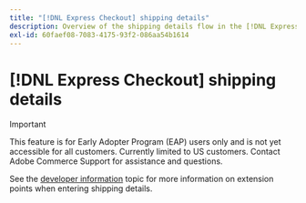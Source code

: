 ```yaml
---
title: "[!DNL Express Checkout] shipping details"
description: Overview of the shipping details flow in the [!DNL Express Checkout] extension for Adobe Commerce.
exl-id: 60faef08-7083-4175-93f2-086aa54b1614
---
```

# [!DNL Express Checkout] shipping details

>[!IMPORTANT]
>
> This feature is for Early Adopter Program (EAP) users only and is not yet accessible for all customers. Currently limited to US customers. Contact Adobe Commerce Support for assistance and questions.

See the [developer information](../express-checkout/developer.md) topic for more information on extension points when entering shipping details.
